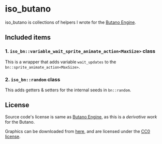 # iso_butano

iso_butano is collections of helpers I wrote for the [Butano Engine](https://github.com/GValiente/butano).

## Included items

### 1. `iso_bn::variable_wait_sprite_animate_action<MaxSize>` class

This is a wrapper that adds variable `wait_updates` to the `bn::sprite_animate_action<MaxSize>`.

### 2. `iso_bn::random` class

This adds getters & setters for the internal seeds in `bn::random`.

## License

Source code's license is same as [Butano Engine](https://github.com/GValiente/butano), as this is a *derivative work* for the Butano.

Graphics can be downloaded from [here](http://sparklinlabs.itch.io/superpowers), and are licensed under the [CC0 license](https://creativecommons.org/publicdomain/zero/1.0/).
